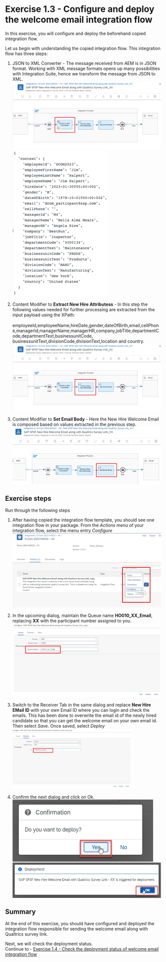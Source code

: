 # Exercise 1.3 - Configure and deploy the welcome email integration flow

In this exercise, you will configure and deploy the beforehand copied integration flow.

Let us begin with understanding the copied integration flow. This integration flow has three steps:
1. JSON to XML Converter - The message received from AEM is in JSON format. Working with XML message formats opens up many possibilities with Integration Suite, hence we transform the message from JSON to XML.
<br>![Script collection](/exercises/ex1/images/01-0018-step1.png)
<br>![Script collection](/exercises/ex1/images/01-0018-payload2.png) 

2. Content Modifier to **Extract New Hire Attributess** - In this step the following values needed for further processing are extracted from the input payload using the XPath: 
<br><br>employeeId,employeeName,hireDate,gender,dateOfBirth,email,cellPhone,managerId,managerName,managerHR,company,jobTitle,departmentCode,departmentText,businessunitCode, businessunitText,divisionCode,divisionText,location and country.
<br>![Script collection](/exercises/ex1/images/01-0018-step2.png)

3. Content Modifier to **Set Email Body** - Here the New Hire Welcome Email is composed based on values extracted in the previous step.
<br>![Script collection](/exercises/ex1/images/01-0018-step3.png)

## Exercise steps

Run through the following steps
1. After having copied the integration flow template, you should see one integration flow in your package. From the *Actions* menu of your integration flow, select the menu entry *Configure*
<br>![Script collection](/exercises/ex1/images/01-0010.png)

2. In the upcoming dialog, maintain the Queue name **HO010_XX_Email**, replacing **XX** with the participant number assigned to you.
<br>![Script collection](/exercises/ex1/images/01-0011.png)
    
3. Switch to the Receiver Tab in the same dialog and replace **New Hire EMail ID** with your own Email ID where you can login and check the emails. This has been done to overwrite the email id of the newly hired candidate so that you can get the welcome email on your own email id. 
<br>Then select *Save*. Once saved, select *Deploy*
<br><img src="/exercises/ex1/images/01-0012.png" width=80%>
    
4. Confirm the next dialog and click on Ok.
<br>![Script collection](/exercises/ex1/images/01-0013.png)
<br>![Script collection](/exercises/ex1/images/01-0014.png)

## Summary

At the end of this exercise, you should have configured and deployed the integration flow responsible for sending the welcome email along with Qualtrics survey link. 

Next, we will check the deployment status. 
<br>Continue to - [Exercise 1.4 - Check the deployment status of welcome email integration flow](/exercises/ex1/ex14)
